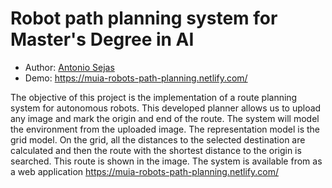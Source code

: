 # Robot path planning system for Master's Degree in AI

- Author: [Antonio Sejas](https://github.com/sejas)
- Demo: https://muia-robots-path-planning.netlify.com/

The objective of this project is the implementation of a route planning system for autonomous robots. This developed planner allows us to upload any image and mark the origin and end of the route. The system will model the environment from the uploaded image. The representation model is the grid model. On the grid, all the distances to the selected destination are calculated and then the route with the shortest distance to the origin is searched. This route is shown in the image. The system is available from as a web application https://muia-robots-path-planning.netlify.com/

